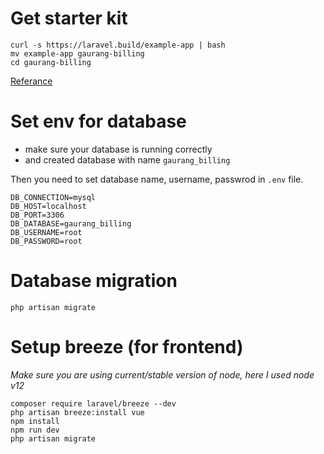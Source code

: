 # Get starter kit
```
curl -s https://laravel.build/example-app | bash
mv example-app gaurang-billing
cd gaurang-billing
```
[Referance](https://laravel.com/docs/8.x/starter-kits#laravel-breeze-installation)




# Set env for database

- make sure your database is running correctly
- and created database with name `gaurang_billing`

Then you need to set database name, username, passwrod in `.env` file.

```
DB_CONNECTION=mysql
DB_HOST=localhost
DB_PORT=3306
DB_DATABASE=gaurang_billing
DB_USERNAME=root
DB_PASSWORD=root
```

# Database migration

```
php artisan migrate
```

# Setup breeze (for frontend) 

*Make sure you are using current/stable version of node, here I used node v12*

```
composer require laravel/breeze --dev
php artisan breeze:install vue
npm install
npm run dev
php artisan migrate

```